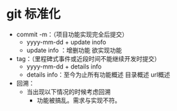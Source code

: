 # git 标准化
- commit -m：（项目功能实现完全后提交）
  - yyyy-mm-dd + update inofo 
  - update info ：增删功能 欲实现功能 
- tag：（里程碑式事件或近段时间不能继续开发时提交）
  - yyyy-mm-dd + details info
  - details info：至今为止所有功能概述 目录概述 url概述
- 回溯：
  - 当出现以下情况的时候考虑回溯
     - 功能被搞乱。需求与实现不符。
